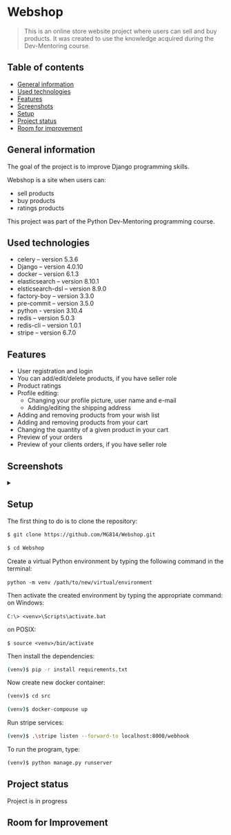 # Webshop
> This is an online store website project where users can sell and buy products. It was created to use the knowledge acquired during the Dev-Mentoring course.

## Table of contents
* [General information](#general-information)
* [Used technologies](#used-technologies)
* [Features](#features)
* [Screenshots](#screenshots)
* [Setup](#setup)
* [Project status](#project-status)
* [Room for improvement](#room-for-improvement)


## General information
The goal of the project is to improve Django programming skills.

Webshop is a site when users can:
- sell products
- buy products
- ratings products
  
This project was part of the Python Dev-Mentoring programming course.

## Used technologies
- celery – version 5.3.6
- Django – version 4.0.10
- docker – version 6.1.3
- elasticsearch – version 8.10.1
- elsticsearch-dsl – version 8.9.0
- factory-boy – version 3.3.0
- pre-commit – version 3.5.0
- python - version 3.10.4
- redis – version 5.0.3
- redis-cli – version 1.0.1
- stripe – version 6.7.0


## Features
- User registration and login
- You can add/edit/delete products, if you have seller role
- Product ratings
- Profile editing:
	- Changing your profile picture, user name and e-mail
	- Adding/editing the shipping address
- Adding and removing products from your wish list
- Adding and removing products from your cart
- Changing the quantity of a given product in your cart
- Preview of your orders
- Preview of your clients orders, if you have seller role


## Screenshots

<details> 
<summary></summary>
	
![login screenshot](./screenshots/login.png)

![registration screenshot](./screenshots/registration.png)

![main screenshot](./screenshots/main.png)

![add screenshot](./screenshots/add.PNG)

![edit-products screenshot](./screenshots/edit-products.png)

![my-products screenshot](./screenshots/my-products.png)

![my-orders screenshot](./screenshots/my-orders.png)

![order-details screenshot](./screenshots/order-details.png)

![cart screenshot](./screenshots/cart.png)

![wishlist screenshot](./screenshots/wishlist.png)

![profile screenshot](./screenshots/profile.png)
</details>


## Setup
The first thing to do is to clone the repository:

```sh
$ git clone https://github.com/MG814/Webshop.git
```
```sh
$ cd Webshop
```

Create a virtual Python environment by typing the following command in the terminal:

`python -m venv /path/to/new/virtual/environment`

Then activate the created environment by typing the appropriate command:
on Windows:

`C:\> <venv>\Scripts\activate.bat`

on POSIX:

`$ source <venv>/bin/activate`
 
Then install the dependencies:

```sh
(venv)$ pip -r install requirements.txt
```

Now create new docker container:

```sh
(venv)$ cd src
```
```sh
(venv)$ docker-compouse up
```

Run stripe services:

```sh
(venv)$ .\stripe listen --forward-to localhost:8000/webhook
```

To run the program, type:

```sh
(venv)$ python manage.py runserver
```


## Project status
Project is in progress


## Room for Improvement

